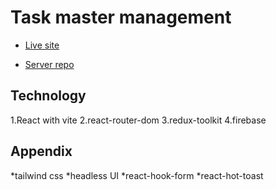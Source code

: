 # Task master management

 - [Live site](https://task-master-with-firebase.vercel.app/)
 
 - [Server repo](https://task-master-with-firebase.vercel.app/)
 
 ## Technology
 1.React with vite
 2.react-router-dom
 3.redux-toolkit
 4.firebase


 ## Appendix
 *tailwind css
 *headless UI
 *react-hook-form
 *react-hot-toast